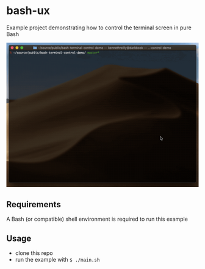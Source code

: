 # bash-ux
Example project demonstrating how to control the terminal screen in pure Bash

![](preview.gif)

## Requirements
A Bash (or compatible) shell environment is required to run this example

## Usage
* clone this repo
* run the example with `$ ./main.sh`